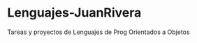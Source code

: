 Lenguajes-JuanRivera
====================

Tareas y proyectos de Lenguajes de Prog Orientados a Objetos
